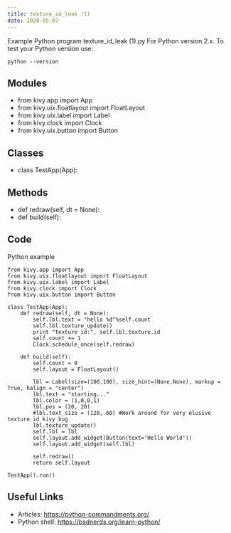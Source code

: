 ```yaml
---
title: texture_id_leak (1)
date: 2020-05-07
---
```

Example Python program texture_id_leak (1).py
For Python version 2.x.
To test your Python version use:

    python --version

## Modules

* from kivy.app import App
* from kivy.uix.floatlayout import FloatLayout
* from kivy.uix.label import Label
* from kivy.clock import Clock
* from kivy.uix.button import Button

## Classes

* class TestApp(App):

## Methods

* def redraw(self, dt = None):
* def build(self):

## Code

Python example

    from kivy.app import App
    from kivy.uix.floatlayout import FloatLayout
    from kivy.uix.label import Label
    from kivy.clock import Clock
    from kivy.uix.button import Button
    
    class TestApp(App):
        def redraw(self, dt = None):
            self.lbl.text = "hello %d"%self.count
            self.lbl.texture_update()
            print "texture id:", self.lbl.texture.id
            self.count += 1
            Clock.schedule_once(self.redraw)
    
        def build(self):
            self.count = 0
            self.layout = FloatLayout()
            
            lbl = Label(size=(100,100), size_hint=(None,None), markup = True, halign = "center")
            lbl.text = "starting..."
            lbl.color = (1,0,0,1)
            lbl.pos = (20, 20)
            #lbl.text_size = (120, 60) #Work around for very elusive texture id kivy bug
            lbl.texture_update()
            self.lbl = lbl
            self.layout.add_widget(Button(text='Hello World'))
            self.layout.add_widget(self.lbl)
            
            self.redraw()
            return self.layout
    
    TestApp().run()
    

## Useful Links

- Articles: https://python-commandments.org/
- Python shell: https://bsdnerds.org/learn-python/
